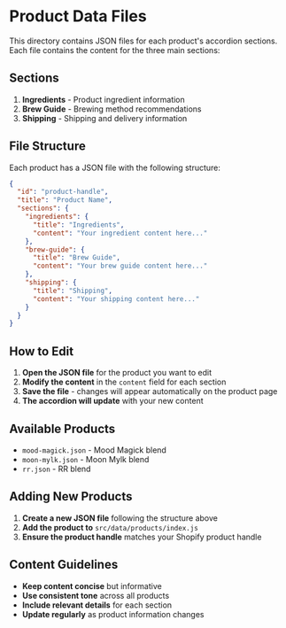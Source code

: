 # Product Data Files

This directory contains JSON files for each product's accordion sections. Each file contains the content for the three main sections:

## Sections

1. **Ingredients** - Product ingredient information
2. **Brew Guide** - Brewing method recommendations
3. **Shipping** - Shipping and delivery information

## File Structure

Each product has a JSON file with the following structure:

```json
{
  "id": "product-handle",
  "title": "Product Name",
  "sections": {
    "ingredients": {
      "title": "Ingredients",
      "content": "Your ingredient content here..."
    },
    "brew-guide": {
      "title": "Brew Guide", 
      "content": "Your brew guide content here..."
    },
    "shipping": {
      "title": "Shipping",
      "content": "Your shipping content here..."
    }
  }
}
```

## How to Edit

1. **Open the JSON file** for the product you want to edit
2. **Modify the content** in the `content` field for each section
3. **Save the file** - changes will appear automatically on the product page
4. **The accordion will update** with your new content

## Available Products

- `mood-magick.json` - Mood Magick blend
- `moon-mylk.json` - Moon Mylk blend  
- `rr.json` - RR blend

## Adding New Products

1. **Create a new JSON file** following the structure above
2. **Add the product to** `src/data/products/index.js`
3. **Ensure the product handle** matches your Shopify product handle

## Content Guidelines

- **Keep content concise** but informative
- **Use consistent tone** across all products
- **Include relevant details** for each section
- **Update regularly** as product information changes
